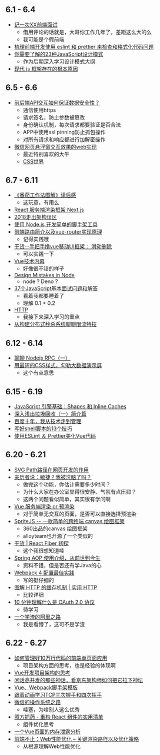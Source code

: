 ## 6.1 - 6.4
* [记一次XX前端面试](https://juejin.im/post/5b003f766fb9a07a9f01d159)
  * 借用评论的话就是，大哥你工作几年了，差距这么大的么
  * 我可能是个假前端
* [梳理前端开发使用 eslint 和 prettier 来检查和格式化代码问题](https://www.godblessyuan.com/2018/04/%E6%A2%B3%E7%90%86%E5%89%8D%E7%AB%AF%E5%BC%80%E5%8F%91%E4%BD%BF%E7%94%A8eslint%E5%92%8Cprettier%E6%9D%A5%E6%A3%80%E6%9F%A5%E5%92%8C%E6%A0%BC%E5%BC%8F%E5%8C%96%E4%BB%A3%E7%A0%81%E9%97%AE%E9%A2%98.html)
* [你需要了解的23种JavaScript设计模式](https://mp.weixin.qq.com/s/Ov62U8kktVv7Jz0Ukhekkg)
  * 作为后期深入学习设计模式大纲
* [现代 js 框架存在的根本原因](https://www.zcfy.cc/article/the-deepest-reason-why-modern-javascript-frameworks-exist)

## 6.5 - 6.6
* [前后端API交互如何保证数据安全性？](https://mp.weixin.qq.com/s/ChwFubuX0HcB0DgIEi5Tog)
  * 通信使用https
  * 请求签名，防止参数被篡改
  * 身份确认机制，每次请求都要验证是否合法
  * APP中使用ssl pinning防止抓包操作
  * 对所有请求和响应都进行加解密操作
* [微信网页悬浮窗交互效果的web实现](http://www.zhangxinxu.com/wordpress/2018/06/wechat-web-page-float-window-interaction/)
  * 最近特别喜欢的大牛
  * [CSS世界](http://www.cssworld.cn/)

## 6.7 - 6.11
* [《番茄工作法图解》读后感](https://mp.weixin.qq.com/s/2Aa6yOgtrgM-5swywsuVTg)
  * 这玩意，有用么
* [React 服务端渲染框架 Next.js](http://jartto.wang/2018/05/27/nextjs-1)
* [2018走出架构误区](http://www.cnblogs.com/13yan/p/9142568.html)
* [使用 Node.js 开发简单的脚手架工具](https://github.com/lin-xin/blog/issues/27)
* [前端路由简介以及vue-router实现原理](https://zhuanlan.zhihu.com/p/37730038)
  * 记得实践哦
* [干货--手把手撸vue移动UI框架： 滑动删除](http://www.divpc.cn/post/detail/91)
  * 可以实践一下
* [Vue技术内幕](http://hcysun.me/vue-design/art/)
  * 好像很不错的样子
* [Design Mistakes in Node](https://zhuanlan.zhihu.com/p/37637923)
  * node ? Deno ?
* [37个JavaScript基本面试问题和解答](https://www.zcfy.cc/article/37-essential-javascript-interview-questions-and-answers)
  * 看着我都要睡着了
  * 理解 0.1 + 0.2
* [HTTP](https://mp.weixin.qq.com/s/vRQ2zuKxyLaBxcm9lolL7w)
  * 我接下来深入学习的重点
* [从构建分布式秒杀系统聊聊限流特技](https://blog.52itstyle.com/archives/2982/)

## 6.12 - 6.14
* [聊聊 Nodejs RPC（一）](https://yuque.com/egg/nodejs/dklip5)
* [用最短的CSS样式，勾勒大数据演示屏](https://github.com/imaoda/js-front-end-practice/blob/master/%E7%94%A8%E6%9C%80%E7%9F%AD%E7%9A%84CSS%E6%A0%B7%E5%BC%8F%EF%BC%8C%E5%8B%BE%E5%8B%92%E5%A4%A7%E6%95%B0%E6%8D%AE%E6%BC%94%E7%A4%BA%E5%B1%8F.md)
  * 这个有点意思

## 6.15 - 6.19
* [JavaScript 引擎基础：Shapes 和 Inline Caches](https://zhuanlan.zhihu.com/p/38202123)
* [深入浅出垃圾回收（一）简介篇](https://liujiacai.net/blog/2018/06/15/garbage-collection-intro)
* [百度十年，我从技术走到管理](https://mp.weixin.qq.com/s/x_DHzujXB90NevrsHPf45A)
* [写好shell脚本的13个技巧](https://mp.weixin.qq.com/s/f3xDHZ7dCQr7sHJ9KDvuyQ)
* [使用ESLint ＆ Prettier美化Vue代码](https://nice.lovejade.cn/zh/article/beautify-vue-by-eslint-and-prettier.html)

## 6.20 - 6.21
* [SVG Path路径在网页开发的作用](https://www.yinchengli.com/2018/06/17/svg-path/)
* [亲历者说：敏捷？我被洗脑了吗？](https://insights.thoughtworks.cn/brainwashed-by-agile%EF%BC%9F/)
  * 做完这个功能，你估计需要多少时间？
  * 为什么大家在办公室显得很安静、气氛有点压抑？
  * 这两个问题看似简单，其实很有学问啊
* [Vue 服务端渲染 or 预渲染](https://neveryu.github.io/2018/06/18/vue-prerender/)
  * 对于简单无交互的页面，是否可以直接选择预渲染
* [SpriteJS -- 一款简单的跨终端 canvas 绘图框架](https://zhuanlan.zhihu.com/p/38262981)
  * 360出品的canvas 绘图框架
  * alloyteam也开源了一个类似的
* [干货 | React Fiber 初探](https://mp.weixin.qq.com/s/uDIknJ-WeUJnPR8S-HnTww)
  * 这个我很想知道哇
* [Spring AOP 使用介绍，从前世到今生](https://www.javadoop.com/post/spring-aop-intro)
  * 资料不错，但是否还有学Java的心
* [Webpack 4 配置最佳实践](http://zxc0328.github.io/2018/06/19/webpack-4-config-best-practices/)
  * 写的挺仔细的
* [图解 HTTP 的缓存机制 | 实用 HTTP](https://mp.weixin.qq.com/s/nh8mLtCne04UIsfj42SJew)
  * 比较详细
* [10 分钟理解什么是 OAuth 2.0 协议](https://deepzz.com/post/what-is-oauth2-protocol.html)
  * 待学习
* [一个学渣的阿里之路](https://crossoverjie.top/2018/06/21/personal/Interview-experience/)
  * 我是看懵了，这可不是学渣

## 6.22 - 6.27
* [如何管理好10万行代码的前端单页面应用](https://juejin.im/post/59cb0d0b5188257e876a2d27)
  * 项目架构方面的思考，也是经验的体现啊
* [Vue开发项目架构的思考](https://github.com/PerseveranceZ/vue-develop-template/blob/master/docs/tutorial.md)
* [闲话高并发的那些神话，看京东架构师如何把它拉下神坛](https://mp.weixin.qq.com/s/FLpdT9wZFT0sJBmNTCIObw)
* [Vue、Webpack脚手架模版](https://nice.lovejade.cn/zh/article/vue-webpack-boilerplate-template.html)
* [跟着动画学习TCP三次握手和四次挥手](https://mp.weixin.qq.com/s/pSrKbVryn71kDVIXUtpXMA)
* [微信的操作系统之路](https://mp.weixin.qq.com/s/rIjF8RRtZFZf8tqRas6FyA)
  * 哇塞，为啥别人这么优秀
* [照方抓药 - 重构 React 组件的实用清单](https://mp.weixin.qq.com/s/FZhkBJrF62RiIVtuJcgOFg)
  * 组件优化思考
* [一个Vue页面的内存泄露分析](https://www.yinchengli.com/2018/06/25/vue-memory-leak/)
* [前端不止：Web性能优化 – 关键渲染路径以及优化策略](https://insights.thoughtworks.cn/critical-rendering-path-and-optimization-strategy/)
  * 从根源理解Web性能优化